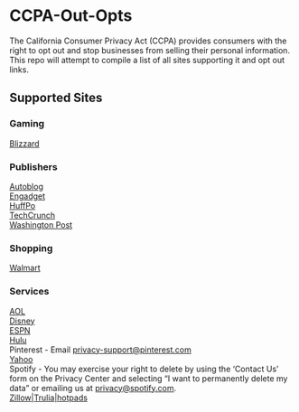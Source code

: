 # CCPA-Out-Opts
The California Consumer Privacy Act (CCPA) provides consumers with the right to opt out and stop businesses from selling their personal information. This repo will attempt to compile a list of all sites supporting it and opt out links.

## Supported Sites

### Gaming
[Blizzard](https://us.battle.net/support/en/help/product/services/1327/1703/solution)  

### Publishers
[Autoblog](https://autoblog.mydashboard.oath.com/)  
[Engadget](https://engadget.mydashboard.oath.com/)  
[HuffPo](https://huffingtonpost.mydashboard.oath.com/)  
[TechCrunch](https://techcrunch.mydashboard.oath.com/)  
[Washington Post](https://www.washingtonpost.com/my-post/privacy-settings/)  

### Shopping
[Walmart](https://www.walmart.com/account/api/ccpa-intake?native=false&app=gm&type=sod)  

### Services
[AOL](https://aol.mydashboard.oath.com/)  
[Disney](http://ccpa.disney.com/)  
[ESPN](http://ccpa.disney.com/)  
[Hulu](https://secure.hulu.com/account/privacy)  
Pinterest - Email privacy-support@pinterest.com  
[Yahoo](https://yahoo.mydashboard.oath.com/)  
Spotify - You may exercise your right to delete by using the ‘Contact Us’ form on the Privacy Center and selecting “I want to permanently delete my data” or emailing us at privacy@spotify.com.  
[Zillow|Trulia|hotpads](https://privacy.zillowgroup.com/cookie)
